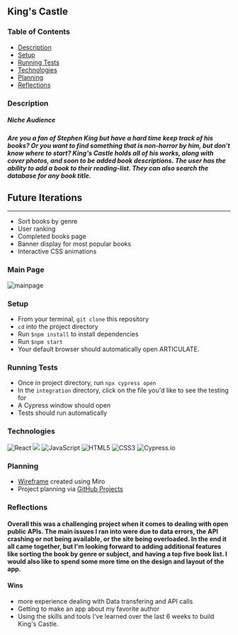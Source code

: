 ## King's Castle 

### Table of Contents
* [Description](#description)
* [Setup](#setup)
* [Running Tests](#runningtests)
* [Technologies](#technologies)
* [Planning](#planning)
* [Reflections](#reflections)


### Description
##### Niche Audience
##### Are you a fan of Stephen King but have a hard time keep track of his books? Or you want to find something that is non-horror by him, but don't know where to start? King's Castle holds all of his works, along with cover photos, and soon to be added book descriptions. The user has the ability to add a book to their reading-list. They can also search the database for any book title. 

## Future Iterations
---
- Sort books by genre 
- User ranking 
- Completed books page
- Banner display for most popular books
- Interactive CSS animations

### Main Page
![mainpage](https://user-images.githubusercontent.com/71860165/124506013-01c65d00-dd88-11eb-9dc5-3c61b8938522.png)

<!-- ### Mobile / Responsive
![mobile](https://user-images.githubusercontent.com/71860165/121983525-b0115080-cd4e-11eb-8257-211514825cab.png) -->


### Setup
* From your terminal, `git clone` this repository
* `cd` into the project directory
* Run `$npm install` to install dependencies
* Run `$npm start`
* Your default browser should automatically open ARTICULATE.

### Running Tests
* Once in project directory, run `npx cypress open`
* In the `integration` directory, click on the file you'd like to see the testing for
* A Cypress window should open
* Tests should run automatically

### Technologies
<p>
  <img alt="React" src="https://img.shields.io/badge/react%20-%2320232a.svg?&style=for-the-badge&logo=react&logoColor=%2361DAFB"/>

  <img src="https://img.shields.io/badge/React_Router-CA4245?style=for-the-badge&logo=react-router&logoColor=white"/>

  <img alt="JavaScript" src="https://img.shields.io/badge/javascript%20-%23323330.svg?&style=for-the-badge&logo=javascript&logoColor=%23F7DF1E"/>

  <img alt="HTML5" src="https://img.shields.io/badge/html5%20-%23E34F26.svg?&style=for-the-badge&logo=html5&logoColor=white"/>

  <img alt="CSS3" src="https://img.shields.io/badge/css3%20-%231572B6.svg?&style=for-the-badge&logo=css3&logoColor=white"/>

  <img alt="Cypress.io" src="https://camo.githubusercontent.com/bd9c528263673db09f67bcf3445ba8e5512cfb6829e966a31ef7a378933b231a/68747470733a2f2f696d672e736869656c64732e696f2f62616467652f2d437970726573732e696f2d626c61636b3f7374796c653d666f722d7468652d6261646765266c6f676f3d637970726573732e696f266c6f676f436f6c6f723d7768697465"/>
</p>

### Planning
* [Wireframe](https://miro.com/app/board/o9J_lAUJ-NY=/) created using Miro
* Project planning via [GitHub Projects](https://github.com/bhohnco/kingsCastle/projects/1)

### Reflections
#### Overall this was a challenging project when it comes to dealing with open public APIs. The main issues I ran into were due to data errors, the API crashing or not being available, or the site being overloaded. In the end it all came together, but I'm looking forward to adding additional features like sorting the book by genre or subject, and having a top five book list. I would also like to spend some more time on the design and layout of the app. 

#### Wins 
* more experience dealing with Data transfering and API calls 
* Getting to make an app about my favorite author 
* Using the skills and tools I've learned over the last 6 weeks to build King's Castle. 
